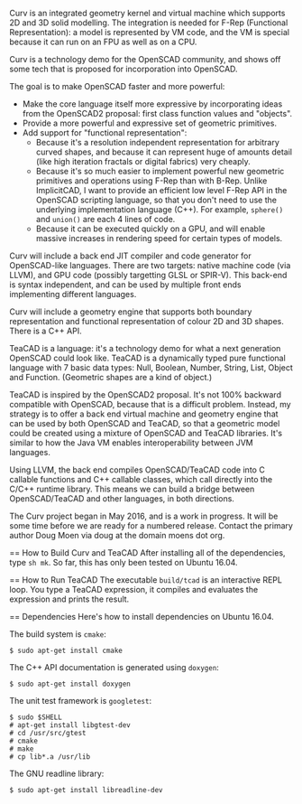 Curv is an integrated geometry kernel and virtual machine which supports
2D and 3D solid modelling. The integration is needed for F-Rep (Functional
Representation): a model is represented by VM code, and the VM is special
because it can run on an FPU as well as on a CPU.

Curv is a technology demo for the OpenSCAD community, and shows off some tech
that is proposed for incorporation into OpenSCAD.

The goal is to make OpenSCAD faster and more powerful:
* Make the core language itself more expressive by incorporating ideas from the
  OpenSCAD2 proposal: first class function values and "objects".
* Provide a more powerful and expressive set of geometric primitives.
* Add support for "functional representation":
  * Because it's a resolution independent representation for arbitrary curved
    shapes, and because it can represent huge of amounts detail (like high
    iteration fractals or digital fabrics) very cheaply.
  * Because it's so much easier to implement powerful new geometric primitives
    and operations using F-Rep than with B-Rep. Unlike ImplicitCAD, I want to
    provide an efficient low level F-Rep API in the OpenSCAD scripting language,
    so that you don't need to use the underlying implementation language (C++).
    For example, `sphere()` and `union()` are each 4 lines of code.
  * Because it can be executed quickly on a GPU, and will enable massive
    increases in rendering speed for certain types of models.

Curv will include a back end JIT compiler and code generator for OpenSCAD-like
languages. There are two targets: native machine code (via LLVM),
and GPU code (possibly targetting GLSL or SPIR-V). This back-end is syntax
independent, and can be used by multiple front ends implementing different
languages.

Curv will include a geometry engine that supports both boundary representation
and functional representation of colour 2D and 3D shapes. There is a C++ API.

TeaCAD is a language: it's a technology demo for what a next generation
OpenSCAD could look like. TeaCAD is a dynamically typed pure functional
language with 7 basic data types: Null, Boolean, Number, String, List,
Object and Function. (Geometric shapes are a kind of object.)

TeaCAD is inspired by the OpenSCAD2 proposal. It's not 100% backward compatible
with OpenSCAD, because that is a difficult problem. Instead, my strategy is to
offer a back end virtual machine and geometry engine that can be used by both
OpenSCAD and TeaCAD, so that a geometric model could be created using a mixture
of OpenSCAD and TeaCAD libraries. It's similar to how the Java VM enables
interoperability between JVM languages.

Using LLVM, the back end compiles OpenSCAD/TeaCAD code into C callable functions
and C++ callable classes, which call directly into the C/C++ runtime library.
This means we can build a bridge between OpenSCAD/TeaCAD and other languages,
in both directions.

The Curv project began in May 2016, and is a work in progress.
It will be some time before we are ready for a numbered release.
Contact the primary author Doug Moen via doug at the domain moens dot org.

== How to Build Curv and TeaCAD
After installing all of the dependencies, type `sh mk`.
So far, this has only been tested on Ubuntu 16.04.

== How to Run TeaCAD
The executable `build/tcad` is an interactive REPL loop.
You type a TeaCAD expression, it compiles and evaluates the expression
and prints the result.

== Dependencies
Here's how to install dependencies on Ubuntu 16.04.

The build system is `cmake`:
```
$ sudo apt-get install cmake
```

The C++ API documentation is generated using `doxygen`:
```
$ sudo apt-get install doxygen
```

The unit test framework is `googletest`:
```
$ sudo $SHELL
# apt-get install libgtest-dev
# cd /usr/src/gtest
# cmake
# make
# cp lib*.a /usr/lib
```

The GNU readline library:
```
$ sudo apt-get install libreadline-dev
```
